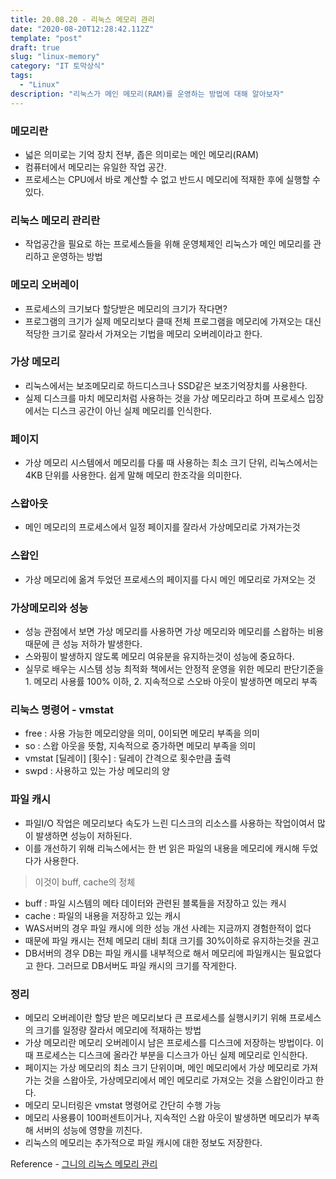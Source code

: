 ```yaml
---
title: 20.08.20 - 리눅스 메모리 관리
date: "2020-08-20T12:28:42.112Z"
template: "post"
draft: true
slug: "linux-memory"
category: "IT 토막상식"
tags:
  - "Linux"
description: "리눅스가 메인 메모리(RAM)를 운영하는 방법에 대해 알아보자"
---
```


### 메모리란
- 넓은 의미로는 기억 장치 전부, 좁은 의미로는 메인 메모리(RAM)
- 컴퓨터에서 메모리는 유일한 작업 공간.
- 프로세스는 CPU에서 바로 계산할 수 없고 반드시 메모리에 적재한 후에 실행할 수 있다.

### 리눅스 메모리 관리란
- 작업공간을 필요로 하는 프로세스들을 위해 운영체제인 리눅스가 메인 메모리를 관리하고 운영하는 방법

### 메모리 오버레이
- 프로세스의 크기보다 할당받은 메모리의 크기가 작다면? 
- 프로그램의 크기가 실제 메모리보다 클때 전체 프로그램을 메모리에 가져오는 대신 적당한 크기로 잘라서 가져오는 기법을 메모리 오버레이라고 한다.

### 가상 메모리
- 리눅스에서는 보조메모리로 하드디스크나 SSD같은 보조기억장치를 사용한다.
- 실제 디스크를 마치 메모리처럼 사용하는 것을 가상 메모리라고 하며 프로세스 입장에서는 디스크 공간이 아닌 실제 메모리를 인식한다.

### 페이지
- 가상 메모리 시스템에서 메모리를 다룰 때 사용하는 최소 크기 단위, 리눅스에서는 4KB 단위를 사용한다. 쉽게 말해 메모리 한조각을 의미한다.

### 스왑아웃
- 메인 메모리의 프로세스에서 일정 페이지를 잘라서 가상메모리로 가져가는것
### 스왑인
- 가상 메모리에 옮겨 두었던 프로세스의 페이지를 다시 메인 메모리로 가져오는 것


### 가상메모리와 성능
- 성능 관점에서 보면 가상 메모리를 사용하면 가상 메모리와 메모리를 스왑하는 비용때문에 큰 성능 저하가 발생한다.
- 스와핑이 발생하지 않도록 메모리 여유분을 유지하는것이 성능에 중요하다.
- 실무로 배우는 시스템 성능 최적화 책에서는 안정적 운영을 위한 메모리 판단기준을 1. 메모리 사용률 100% 이하, 2. 지속적으로 스오바 아웃이 발생하면 메모리 부족

### 리눅스 명령어 - vmstat
- free : 사용 가능한 메모리양을 의미, 0이되면 메모리 부족을 의미
- so : 스왑 아웃을 뜻함, 지속적으로 증가하면 메모리 부족을 의미
- vmstat [딜레이] [횟수] : 딜레이 간격으로 횟수만큼 출력
- swpd : 사용하고 있는 가상 메모리의 양

### 파일 캐시
- 파일I/O 작업은 메모리보다 속도가 느린 디스크의 리소스를 사용하는 작업이여서 많이 발생하면 성능이 저하된다.
- 이를 개선하기 위해 리눅스에서는 한 번 읽은 파일의 내용을 메모리에 캐시해 두었다가 사용한다.
 > 이것이 buff, cache의 정체
- buff : 파일 시스템의 메타 데이터와 관련된 블록들을 저장하고 있는 캐시
- cache : 파일의 내용을 저장하고 있는 캐시
- WAS서버의 경우 파일 캐시에 의한 성능 개선 사례는 지금까지 경험한적이 없다
- 때문에 파일 캐시는 전체 메모리 대비 최대 크기를 30%이하로 유지하는것을 권고
- DB서버의 경우 DB는 파일 캐시를 내부적으로 해서 메모리에 파일캐시는 필요없다고 한다. 그러므로 DB서버도 파일 캐시의 크기를 작게한다.

### 정리
- 메모리 오버레이란 할당 받은 메모리보다 큰 프로세스를 실행시키기 위해 프로세스의 크기를 일정량 잘라서 메모리에 적재하는 방법
- 가상 메모리란 메모리 오버레이시 남은 프로세스를 디스크에 저장하는 방법이다. 이때 프로세스는 디스크에 올라간 부분을 디스크가 아닌 실제 메모리로 인식한다.
- 페이지는 가상 메모리의 최소 크기 단위이며, 메인 메모리에서 가상 메모리로 가져가는 것을 스왑아웃, 가상메모리에서 메인 메모리로 가져오는 것을 스왑인이라고 한다.
- 메모리 모니터링은 vmstat 명령어로 간단히 수행 가능
- 메모리 사용륭이 100퍼센트이거나, 지속적인 스왑 아웃이 발생하면 메모리가 부족해 서버의 성능에 영향을 끼친다.
- 리눅스의 메모리는 추가적으로 파일 캐시에 대한 정보도 저장한다.


Reference - [그니의 리눅스 메모리 관리](https://youtu.be/OPdjLaW0flU)
